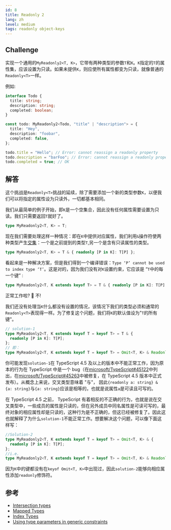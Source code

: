 ```yaml
---
id: 8
title: Readonly 2
lang: zh
level: medium
tags: readonly object-keys
---
```


## Challenge

实现一个通用的`MyReadonly2<T, K>`，它带有两种类型的参数`T`和`K`。`K`指定的`T`的属性集，应该设置为只读。如果未提供`K`，则应使所有属性都变为只读，就像普通的`Readonly<T>`一样。

例如:

```ts
interface Todo {
  title: string;
  description: string;
  completed: boolean;
}

const todo: MyReadonly2<Todo, "title" | "description"> = {
  title: "Hey",
  description: "foobar",
  completed: false,
};

todo.title = "Hello"; // Error: cannot reassign a readonly property
todo.description = "barFoo"; // Error: cannot reassign a readonly property
todo.completed = true; // OK
```

## 解答

这个挑战是`Readonly<T>`挑战的延续，除了需要添加一个新的类型参数`K`，以便我们可以将指定的属性设为只读外，一切都基本相同。

我们从最简单的例子开始，即`K`是一个空集合，因此没有任何属性需要设置为只读。我们只需要返回`T`就好了。

```ts
type MyReadonly2<T, K> = T;
```

现在我们需要处理这样一种情况：即在`K`中提供对应属性，我们利用`&`操作符使两种类型产生[交集](https://www.typescriptlang.org/docs/handbook/2/objects.html#intersection-types)：一个是之前提到的类型`T`,另一个是含有只读属性的类型。

```ts
type MyReadonly2<T, K> = T & { readonly [P in K]: T[P] };
```

看起来是一种解决方案，但是我们得到一个编译错误：`Type ‘P’ cannot be used to index type ‘T’`。这是对的，因为我们没有对`K`设置约束，它应该是 “`T`中的每一个键” :

```ts
type MyReadonly2<T, K extends keyof T> = T & { readonly [P in K]: T[P] };
```

正常工作啦?
🙅‍ 不!

我们还没有处理当`K`什么都没有设置的情况，该情况下我们的类型必须和通常的`Readonly<T>`表现得一样。为了修复这个问题，我们将`K`的默认值设为"`T`的所有键"。

```ts
// solution-1
type MyReadonly2<T, K extends keyof T = keyof T> = T & {
  readonly [P in K]: T[P];
};
// 即：
type MyReadonly2<T, K extends keyof T = keyof T> = Omit<T, K> & Readonly<T>;
```

你可能发现`solution-1`在 TypeScript 4.5 及以上的版本中不能正常工作，因为原本的行为在 TypeScript 中是一个 bug（在[microsoft/TypeScript#45122](https://github.com/microsoft/TypeScript/issues/45122)中列出，在[microsoft/TypeScript#45263](https://github.com/microsoft/TypeScript/pull/45263)中被修复，在 TypeScript 4.5 版本中正式发布）。从概念上来说，交叉类型意味着 "与"， 因此`{readonly a: string} & {a: string}`与`{a: string}`应该是相等的，也就是说属性`a`是可读且可写的。

在 TypeScript 4.5 之前， TypeScript 有着相反的不正确的行为，也就是说在交叉类型中，一些成员的属性是只读的，但在另外成员中同名属性是可读可写的，最终对象的相应属性却是只读的，这种行为是不正确的，但这已经被修复了。因此这也就解释了为什么`solution-1`不能正常工作。想要解决这个问题，可以像下面这样写：

```ts
//Solution-2
type MyReadonly2<T, K extends keyof T = keyof T> = Omit<T, K> & {
  readonly [P in K]: T[P];
};
//i.e.
type MyReadonly2<T, K extends keyof T = keyof T> = Omit<T, K> & Readonly<T>;
```

因为`K`中的键都没有在`keyof Omit<T, K>`中出现过，因此`solution-2`能够向相应属性添加`readonly`修饰符。

## 参考

- [Intersection types](https://www.typescriptlang.org/docs/handbook/2/objects.html#intersection-types)
- [Mapped Types](https://www.typescriptlang.org/docs/handbook/2/mapped-types.html)
- [Index Types](https://www.typescriptlang.org/docs/handbook/2/indexed-access-types.html)
- [Using type parameters in generic constraints](https://www.typescriptlang.org/docs/handbook/2/generics.html#using-type-parameters-in-generic-constraints)
